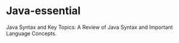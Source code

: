 # Java-essential
Java Syntax and Key Topics: A Review of Java Syntax and Important Language Concepts.
